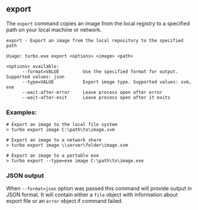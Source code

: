 ## export

The `export` command copies an image from the local registry to a specified path on your local machine or network. 

```
export - Export an image from the local repository to the specified path

Usage: turbo.exe export <options> <image> <path>

<options> available:
      --format=VALUE         Use the specified format for output. Supported values: json
      --type=VALUE           Export image type. Supported values: svm, exe
      --wait-after-error     Leave process open after error
      --wait-after-exit      Leave process open after it exits
```

### Examples:

```
# Export an image to the local file system
> turbo export image C:\path\to\image.svm

# Export an image to a network share
> turbo export image \\server\folder\image.svm

# Export an image to a portable exe
> turbo export --type=exe image C:\path\to\image.exe
```

### JSON output

When `--format=json` option was passed this command will provide output in JSON format. It will contain either a `file` object with information about export file or an `error` object if command failed.
